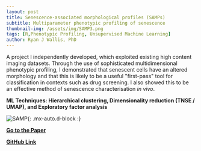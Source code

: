 ```yaml
---
layout: post
title: Senescence-associated morphological profiles (SAMPs)
subtitle: Multiparameter phenotypic profiling of senescence
thumbnail-img: /assets/img/SAMP3.png
tags: [R,Phenotypic Profiling, Unsupervised Machine Learning]
author: Ryan J Wallis, PhD
---
```


A project I independently developed, which exploited existing high content imaging datasets. Through the use of sophisticated multidimensional phenotypic profiling, I demonstrated that senescent cells have an altered morphology and that this is likely to be a useful "first-pass" tool for classification in contexts such as drug screening. I also showed this to be an effective method of senescence characterisation _in vivo_.  

**ML Techniques: Hierarchical clustering, Dimensionality reduction (TNSE / UMAP), and  Exploratory factor analysis**

![SAMP](https://RyanJWallis.github.io/assets/img/SAMP_Large.png){: .mx-auto.d-block :}

<strong><a href="https://pubmed.ncbi.nlm.nih.gov/35580013/">Go to the Paper</a>

<strong><a href="https://github.com/RyanJWallis/SAMPs">GitHub Link</a>
